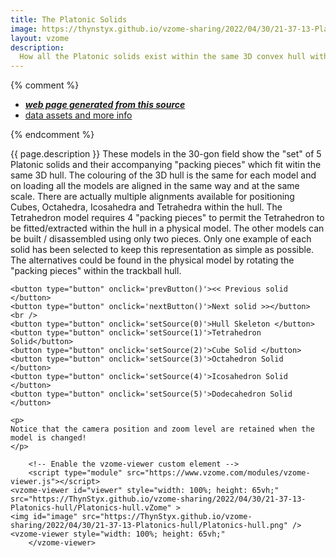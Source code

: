 ```yaml
---
title: The Platonic Solids
image: https://thynstyx.github.io/vzome-sharing/2022/04/30/21-37-13-Platonics-hull/Platonics-hull.png
layout: vzome
description: 
  How all the Platonic solids exist within the same 3D convex hull with all their nodes lying on the same spherical surface.
---
```


{% comment %}
 - [***web page generated from this source***][post]
 - [data assets and more info][github]

[post]: <https://thynstyx.github.io/vzome-sharing/2022/01/25/Keplers-Kosmos-Revisited-Hull-Coloured-14-27-22.html>
[github]: <https://github.com/ThynStyx/vzome-sharing/tree/main/2022/01/25/14-27-22-Keplers-Kosmos-Revisited-Hull-Coloured/>
{% endcomment %}

{{ page.description }}
These models in the 30-gon field show the "set" of 5 Platonic solids and their accompanying "packing pieces" which fit witin the same 3D hull.
The colouring of the 3D hull is the same for each model and on loading all the models are aligned in the same way and at the same scale.
There are actually multiple alignments available for positioning Cubes, Octahedra, Icosahedra and Tetrahedra within the hull.
The Tetrahedron model requires 4 "packing pieces" to permit the Tetrahedron to be fitted/extracted within the hull in a physical model.
The other models can be built / disassembled using only two pieces.
Only one example of each solid has been selected to keep this representation as simple as possible.  The alternatives could be found in the physical model by rotating the "packing pieces" within the trackball hull.

  <script>
  const sources = [
 "https://ThynStyx.github.io/vzome-sharing/2022/04/30/22-59-09-Platonics-skeleton/Platonics-skeleton.vZome",
 "https://ThynStyx.github.io/vzome-sharing/2022/04/30/22-20-21-Platonics-Tetrahedron/Platonics-Tetrahedron.vZome",
 "https://ThynStyx.github.io/vzome-sharing/2022/04/30/22-22-16-Platonics-Cube/Platonics-Cube.vZome", 	  
 "https://ThynStyx.github.io/vzome-sharing/2022/04/30/22-16-13-Platonics-Octahedron/Platonics-Octahedron.vZome",
 "https://ThynStyx.github.io/vzome-sharing/2022/04/30/22-12-48-Platonics-Icosahedron/Platonics-Icosahedron.vZome",
 "https://ThynStyx.github.io/vzome-sharing/2022/04/30/22-09-54-Platonics-Dodecahedron/Platonics-Dodecahedron.vZome"
  ];
  function prevButton() {
	stepSource(-1);
  }

  function nextButton() {
	stepSource(1);
  }

  function stepSource(step) {
	  const src = document.getElementById("viewer").src;
	  for (let i = 0; i < sources.length; i++) {
		if(src == sources[i]) {
			setSource(i + step);
			break;
		}	  
	  }
  };

  function setSource(index) {
	const viewer = document.getElementById("viewer");
	viewer.src = sources[(index + sources.length) % sources.length];
  }
  </script>

	<button type="button" onclick='prevButton()'><< Previous solid </button>
	<button type="button" onclick='nextButton()'>Next solid >></button>
	<br /> 
	<button type="button" onclick='setSource(0)'>Hull Skeleton </button>
	<button type="button" onclick='setSource(1)'>Tetrahedron Solid</button>
	<button type="button" onclick='setSource(2)'>Cube Solid </button>
	<button type="button" onclick='setSource(3)'>Octahedron Solid </button>
	<button type="button" onclick='setSource(4)'>Icosahedron Solid </button>
	<button type="button" onclick='setSource(5)'>Dodecahedron Solid </button>
  
	<p> 
	Notice that the camera position and zoom level are retained when the model is changed!
	</p>
	
        <!-- Enable the vzome-viewer custom element -->	 
        <script type="module" src="https://www.vzome.com/modules/vzome-viewer.js"></script>
	<vzome-viewer id="viewer" style="width: 100%; height: 65vh;" src="https://ThynStyx.github.io/vzome-sharing/2022/04/30/21-37-13-Platonics-hull/Platonics-hull.vZome" >
	<img id="image" src="https://ThynStyx.github.io/vzome-sharing/2022/04/30/21-37-13-Platonics-hull/Platonics-hull.png" />
	<vzome-viewer style="width: 100%; height: 65vh;"
        </vzome-viewer>
